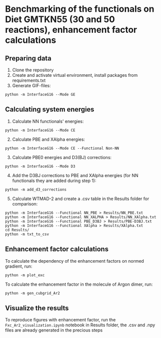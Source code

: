 # Benchmarking of the functionals on Diet GMTKN55 (30 and 50 reactions), enhancement factor calculations


## Preparing data

1) Clone the repository
2) Create and activate virtual environment, install packages from requirements.txt
3) Generate GIF-files:
```
python -m InterfaceG16 --Mode GE
```

## Calculating system energies
1) Calculate NN functionals' energies:
```
python -m InterfaceG16 --Mode CE
```

2) Calculate PBE and XAlpha energies:

```
python -m InterfaceG16 --Mode CE --Functional Non-NN
```
3) Calculate PBE0 energies and D3(BJ) corrections:
```
python -m InterfaceG16 --Mode D3
```

4) Add the D3BJ corrections to PBE and XAlpha energies (for NN functionals they are added during step 1):

```
python -m add_d3_corrections
```

5) Calculate WTMAD-2 and create a .csv table in the Results folder for comparison:
```
python -m InterfaceG16 --Functional NN_PBE > Results/NN_PBE.txt
python -m InterfaceG16 --Functional NN_XALPHA > Results/NN_XAlpha.txt
python -m InterfaceG16 --Functional PBE_D3BJ > Results/PBE-D3BJ.txt
python -m InterfaceG16 --Functional XAlpha > Results/XAlpha.txt
cd Results/
python -m txt_to_csv
```

## Enhancement factor calculations
To calculate the dependency of the enhancement factors on normed gradient, run:
```
python -m plot_exc
```

To calculate the enhancement factor in the molecule of Argon dimer, run:
```
python -m gen_cubgrid_Ar2
```

## Visualize the results
To reproduce figures with enhancement factor, run the `Fxc_Ar2_visualization.ipynb` notebook in Results folder, the .csv and .npy files are already generated in the precious steps


